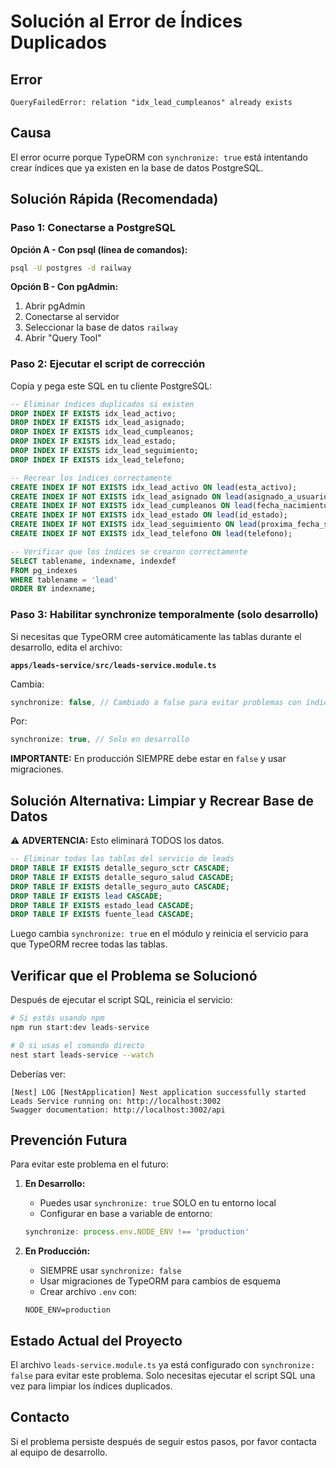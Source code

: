 # Solución al Error de Índices Duplicados

## Error
```
QueryFailedError: relation "idx_lead_cumpleanos" already exists
```

## Causa
El error ocurre porque TypeORM con `synchronize: true` está intentando crear índices que ya existen en la base de datos PostgreSQL.

## Solución Rápida (Recomendada)

### Paso 1: Conectarse a PostgreSQL

**Opción A - Con psql (línea de comandos):**
```bash
psql -U postgres -d railway
```

**Opción B - Con pgAdmin:**
1. Abrir pgAdmin
2. Conectarse al servidor
3. Seleccionar la base de datos `railway`
4. Abrir "Query Tool"

### Paso 2: Ejecutar el script de corrección

Copia y pega este SQL en tu cliente PostgreSQL:

```sql
-- Eliminar índices duplicados si existen
DROP INDEX IF EXISTS idx_lead_activo;
DROP INDEX IF EXISTS idx_lead_asignado;
DROP INDEX IF EXISTS idx_lead_cumpleanos;
DROP INDEX IF EXISTS idx_lead_estado;
DROP INDEX IF EXISTS idx_lead_seguimiento;
DROP INDEX IF EXISTS idx_lead_telefono;

-- Recrear los índices correctamente
CREATE INDEX IF NOT EXISTS idx_lead_activo ON lead(esta_activo);
CREATE INDEX IF NOT EXISTS idx_lead_asignado ON lead(asignado_a_usuario);
CREATE INDEX IF NOT EXISTS idx_lead_cumpleanos ON lead(fecha_nacimiento);
CREATE INDEX IF NOT EXISTS idx_lead_estado ON lead(id_estado);
CREATE INDEX IF NOT EXISTS idx_lead_seguimiento ON lead(proxima_fecha_seguimiento);
CREATE INDEX IF NOT EXISTS idx_lead_telefono ON lead(telefono);

-- Verificar que los índices se crearon correctamente
SELECT tablename, indexname, indexdef
FROM pg_indexes
WHERE tablename = 'lead'
ORDER BY indexname;
```

### Paso 3: Habilitar synchronize temporalmente (solo desarrollo)

Si necesitas que TypeORM cree automáticamente las tablas durante el desarrollo, edita el archivo:

**`apps/leads-service/src/leads-service.module.ts`**

Cambia:
```typescript
synchronize: false, // Cambiado a false para evitar problemas con índices duplicados
```

Por:
```typescript
synchronize: true, // Solo en desarrollo
```

**IMPORTANTE:** En producción SIEMPRE debe estar en `false` y usar migraciones.

## Solución Alternativa: Limpiar y Recrear Base de Datos

⚠️ **ADVERTENCIA:** Esto eliminará TODOS los datos.

```sql
-- Eliminar todas las tablas del servicio de leads
DROP TABLE IF EXISTS detalle_seguro_sctr CASCADE;
DROP TABLE IF EXISTS detalle_seguro_salud CASCADE;
DROP TABLE IF EXISTS detalle_seguro_auto CASCADE;
DROP TABLE IF EXISTS lead CASCADE;
DROP TABLE IF EXISTS estado_lead CASCADE;
DROP TABLE IF EXISTS fuente_lead CASCADE;
```

Luego cambia `synchronize: true` en el módulo y reinicia el servicio para que TypeORM recree todas las tablas.

## Verificar que el Problema se Solucionó

Después de ejecutar el script SQL, reinicia el servicio:

```bash
# Si estás usando npm
npm run start:dev leads-service

# O si usas el comando directo
nest start leads-service --watch
```

Deberías ver:
```
[Nest] LOG [NestApplication] Nest application successfully started
Leads Service running on: http://localhost:3002
Swagger documentation: http://localhost:3002/api
```

## Prevención Futura

Para evitar este problema en el futuro:

1. **En Desarrollo:**
   - Puedes usar `synchronize: true` SOLO en tu entorno local
   - Configurar en base a variable de entorno:
   ```typescript
   synchronize: process.env.NODE_ENV !== 'production'
   ```

2. **En Producción:**
   - SIEMPRE usar `synchronize: false`
   - Usar migraciones de TypeORM para cambios de esquema
   - Crear archivo `.env` con:
   ```
   NODE_ENV=production
   ```

## Estado Actual del Proyecto

El archivo `leads-service.module.ts` ya está configurado con `synchronize: false` para evitar este problema. Solo necesitas ejecutar el script SQL una vez para limpiar los índices duplicados.

## Contacto

Si el problema persiste después de seguir estos pasos, por favor contacta al equipo de desarrollo.
